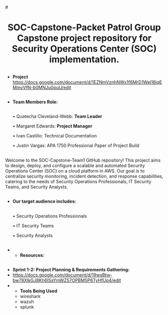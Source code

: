 #<h1 align="center"> SOC-Capstone-Packet Patrol
Group Capstone project repository for Security Operations Center (SOC) implementation.
##
- **Project**
https://docs.google.com/document/d/1EZNmVznhNWx1f6MrD1Wel16jqEMmvVfN-b0MNJu0puU/edit
##
- **Team Members Role:**
   ##
  
     • Quatecha Cleveland-Webb: **Team Leader**

     • Margaret Edwards: **Project Manager**

     • Ivan Castillo: Technical Documentation 

     • Justin Vargas: APA 1750 Professional Paper of Project Build

  
##
Welcome to the SOC-Capstone-Team1 GitHub repository! This project aims to design, deploy, and configure a scalable and automated Security Operations Center (SOC) on a cloud platform in AWS. Our goal is to centralize security monitoring, incident detection, and response capabilities, catering to the needs of Security Operations Professionals, IT Security Teams, and Security Analysts.
##

- **Our target audience includes:**
  ##
    • Security Operations Professionals
  
    • IT Security Teams
  
    • Security Analysts


##
##
- - **Resources:**
##

##
- **Sprint 1-2: Project Planning & Requirements Gathering:**
- https://docs.google.com/document/d/19wsBtw-bw78XlkGJ8Kh6ISsYmWZ57OPBM5P6TyHfUp4/edit
- - **Tools Being Used**
  - wireshark
  - wazuh
  - splunk
##
